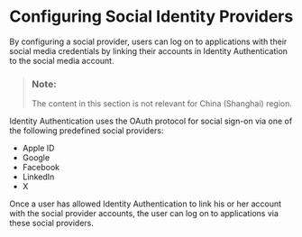 <!-- loio17d400d4d9d144bca969d80ce5cc65f1 -->

# Configuring Social Identity Providers

By configuring a social provider, users can log on to applications with their social media credentials by linking their accounts in Identity Authentication to the social media account.

> ### Note:  
> The content in this section is not relevant for China \(Shanghai\) region.

Identity Authentication uses the OAuth protocol for social sign-on via one of the following predefined social providers:

-   Apple ID
-   Google
-   Facebook
-   LinkedIn
-   X

Once a user has allowed Identity Authentication to link his or her account with the social provider accounts, the user can log on to applications via these social providers.

